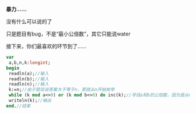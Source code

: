 **暴力……**

没有什么可以说的了

只是题目有bug，不是“最小公倍数”，其它只能说water

接下来，你们最喜欢的环节到了……
```pascal
var
 a,b,n,k:longint;
begin
 readln(a);//输入
 readln(b);//输入
 readln(n);//输入
 k:=n;//由于题目说答案大于等于n，那就从n开始枚举
 while (k mod a<>0) or (k mod b<>0) do inc(k);//寻找a和b的公倍数，因为是从n开始枚举所以一定大于等于n
 writeln(k);//输出
end.//结束
```